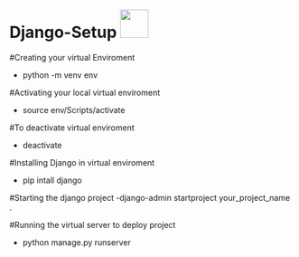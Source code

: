 # Django-Setup <img src ="https://www.opengis.ch/wp-content/uploads/2020/04/django-python-logo.png" height=50 width=50/>

#Creating your virtual Enviroment
- python -m venv env

#Activating your local virtual enviroment
- source env/Scripts/activate

#To deactivate virtual enviroment
- deactivate

#Installing Django in virtual enviroment
- pip intall django

#Starting the django project
-django-admin startproject your_project_name .

#Running the virtual server to deploy project
- python manage.py runserver

